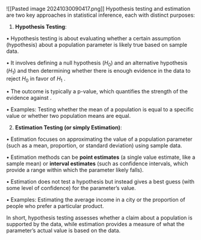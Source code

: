 ![[Pasted image 20241030090417.png]]
Hypothesis testing and estimation are two key approaches in statistical inference, each with distinct purposes:

1. **Hypothesis Testing**:

• Hypothesis testing is about evaluating whether a certain assumption (hypothesis) about a population parameter is likely true based on sample data.

• It involves defining a null hypothesis ($H_0$) and an alternative hypothesis ($H_1$) and then determining whether there is enough evidence in the data to reject $H_0$ in favor of $H_1$ .

• The outcome is typically a p-value, which quantifies the strength of the evidence against .

• Examples: Testing whether the mean of a population is equal to a specific value or whether two population means are equal.

2. **Estimation Testing (or simply Estimation)**:

• Estimation focuses on approximating the value of a population parameter (such as a mean, proportion, or standard deviation) using sample data.

• Estimation methods can be **point estimates** (a single value estimate, like a sample mean) or **interval estimates** (such as confidence intervals, which provide a range within which the parameter likely falls).

• Estimation does not test a hypothesis but instead gives a best guess (with some level of confidence) for the parameter’s value.

• Examples: Estimating the average income in a city or the proportion of people who prefer a particular product.

  

In short, hypothesis testing assesses whether a claim about a population is supported by the data, while estimation provides a measure of what the parameter’s actual value is based on the data.